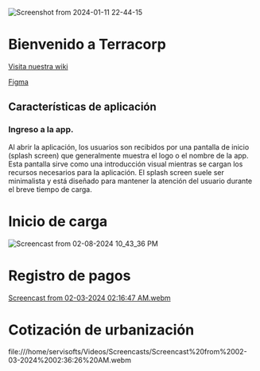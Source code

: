 ![Screenshot from 2024-01-11 22-44-15](https://github.com/Terracor-Bolivia/.github/assets/7370358/e05e167a-bb86-473b-837d-3317df14fc3d)

# Bienvenido a Terracorp

[Visita nuestra wiki](https://github.com/Terracor-Bolivia/.github/wiki/)

[Figma](https://www.figma.com/file/JN0jsdO9thzC03C1O1L0DA/Terracor?type=design&mode=design&t=DXA9L8wju3RCkw7G-0)

## Características de aplicación

### Ingreso a la app.
Al abrir la aplicación, los usuarios son recibidos por una pantalla de inicio (splash screen) que generalmente muestra el logo o el nombre de la app. Esta pantalla sirve como una introducción visual mientras se cargan los recursos necesarios para la aplicación. El splash screen suele ser minimalista y está diseñado para mantener la atención del usuario durante el breve tiempo de carga.

# Inicio de carga
![Screencast from 02-08-2024 10_43_36 PM](https://github.com/Terracor-Bolivia/.github/assets/72888760/a901328f-f556-418e-af8c-c700af4543bd)




# Registro de pagos
[Screencast from 02-03-2024 02:16:47 AM.webm](https://github.com/Terracor-Bolivia/.github/assets/72888760/c38b79d5-1102-4fe1-8eba-92d5bad0995e)

# Cotización de urbanización
file:///home/servisofts/Videos/Screencasts/Screencast%20from%2002-03-2024%2002:36:26%20AM.webm




